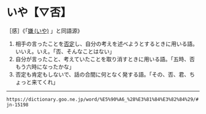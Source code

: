 # いや【▽否】

［感］《「[嫌 (いや)](いや（嫌／厭）) 」と同語源》

1.  相手の言ったことを[否定](ひてい（否定）)し、自分の考えを述べようとするときに用いる語。いいえ。いえ。「否、そんなことはない」
2.  自分が言ったこと、考えていたことを取り消すときに用いる語。「五時、否もう六時になったかな」
3.  否定も肯定もしないで、話の合間に何となく発する語。「その、否、君、ちょっと来てくれ」

---
`https://dictionary.goo.ne.jp/word/%E5%90%A6_%28%E3%81%84%E3%82%84%29/#jn-15198`